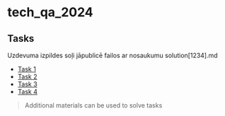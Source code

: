 # tech_qa_2024

## Tasks

Uzdevuma izpildes soļi jāpublicē failos ar nosaukumu solution[1234].md 

- [Task 1](1_nginx/task1.md)
- [Task 2](2_apache/task2.md)
- [Task 3](3_filesystem/task3.md)
- [Task 4](4_ssl/task4.md)

> Additional materials can be used to solve tasks
